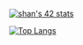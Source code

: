 [![shan's 42 stats](https://badge.mediaplus.ma/kettlebells/shan?1337Badge=off)](https://github.com/oakoudad/badge42)

[![Top Langs](https://github-readme-stats.vercel.app/api/top-langs/?username=jklom0326)](https://github.com/anuraghazra/github-readme-stats)
